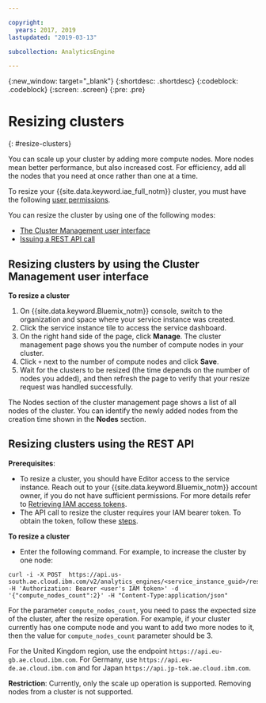 ```yaml
---

copyright:
  years: 2017, 2019
lastupdated: "2019-03-13"

subcollection: AnalyticsEngine

---
```


<!-- Attribute definitions -->
{:new_window: target="_blank"}
{:shortdesc: .shortdesc}
{:codeblock: .codeblock}
{:screen: .screen}
{:pre: .pre}

# Resizing clusters
{: #resize-clusters}

You can scale up your cluster by adding more compute nodes. More nodes mean better performance, but also increased cost. For efficiency, add all the nodes that you need at once rather than one at a time.

To resize your {{site.data.keyword.iae_full_notm}} cluster, you must have the following [user permissions](/docs/services/AnalyticsEngine?topic=AnalyticsEngine-grant-permissions).

You can resize the cluster by using one of the following modes:
* [The Cluster Management user interface](#resizing-clusters-by-using-the-cluster-management-user-interface)
* [Issuing a REST API call](#resizing-clusters-using-the-rest-api)

## Resizing clusters by using the Cluster Management user interface

**To resize a cluster**

1. On {{site.data.keyword.Bluemix_notm}} console, switch to the organization and space where your service instance was created.
2. Click the service instance tile to access the service dashboard.
3. On the right hand side of the page, click **Manage**. The cluster management page shows you the number of compute nodes in your cluster.
4. Click `+` next to the number of compute nodes and click **Save**.
5. Wait for the clusters to be resized (the time depends on the number of nodes you added), and then refresh the page to verify that your resize request was handled successfully.

  The Nodes section of the cluster management page shows a list of all nodes of the cluster. You can identify the newly added nodes from the creation time shown in the **Nodes** section.  

## Resizing clusters using the REST API

**Prerequisites**:
* To resize a cluster, you should have Editor access to the service instance. Reach out to your {{site.data.keyword.Bluemix_notm}} account owner, if you do not have sufficient permissions. For more details refer to [Retrieving IAM access tokens](/docs/services/AnalyticsEngine?topic=AnalyticsEngine-retrieve-iam-token).
* The API call to resize the cluster requires your IAM bearer token. To obtain the token, follow these [steps](/docs/services/AnalyticsEngine?topic=AnalyticsEngine-retrieve-iam-token).

**To resize a cluster**

* Enter the following command. For example, to increase the cluster by one node:  
```
curl -i -X POST  https://api.us-south.ae.cloud.ibm.com/v2/analytics_engines/<service_instance_guid>/resize -H 'Authorization: Bearer <user's IAM token>' -d '{"compute_nodes_count":2}' -H "Content-Type:application/json"
```

 For the parameter `compute_nodes_count`, you need to pass the expected size of the cluster, after the resize operation. For example, if your cluster currently has one compute node and you want to add two more nodes to it, then the value for `compute_nodes_count` parameter should be 3.

 For the United Kingdom region, use the endpoint `https://api.eu-gb.ae.cloud.ibm.com`. For Germany, use `https://api.eu-de.ae.cloud.ibm.com` and for Japan `https://api.jp-tok.ae.cloud.ibm.com`.

**Restriction**: Currently, only the scale up operation is supported. Removing nodes from a cluster is not supported.
